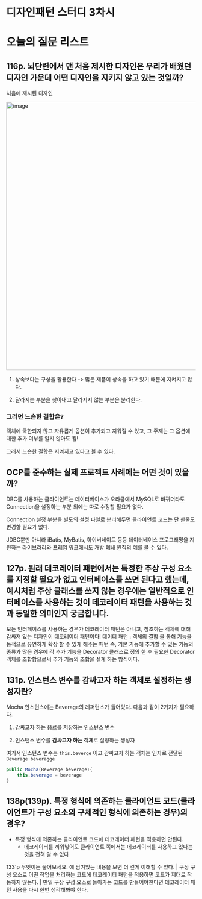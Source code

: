 # 디자인패턴 스터디 3차시

# 오늘의 질문 리스트
## 116p. 뇌단련에서 맨 처음 제시한 디자인은 우리가 배웠던 디자인 가운데 어떤 디자인을 지키지 않고 있는 것일까?
처음에 제시된 디자인

<img width="712" alt="image" src="https://user-images.githubusercontent.com/79795051/235409595-137cbba2-3aeb-4add-be32-a5d758aeca36.png">

1. 상속보다는 구성을 활용한다 -> 많은 제품이 상속을 하고 있기 때문에 지켜지고 않다.

2. 달라지는 부분을 찾아내고 달라지지 않는 부분은 분리한다.

### 그러면 느슨한 결합은? 
객체에 국한되지 않고 자유롭게 옵션이 추가되고 지워질 수 있고, 그 주제는 그 옵션에 대한 추가 여부를 알지 않아도 됨! 

그래서 느슨한 결합은 지켜지고 있다고 볼 수 있다.

## OCP를 준수하는 실제 프로젝트 사례에는 어떤 것이 있을까?
DBC를 사용하는 클라이언트는 데이터베이스가 오라클에서 MySQL로 바뀌더라도 Connection을 설정하는 부분 외에는 따로 수정할 필요가 없다. 

Connection 설정 부분을 별도의 설정 파일로 분리해두면 클라이언트 코드는 단 한줄도 변경할 필요가 없다. 

JDBC뿐만 아니라 iBatis, MyBatis, 하이버네이트 등등 데이터베이스 프로그래밍을 지원하는 라이브러리와 프레임 워크에서도 개방 폐쇄 원칙의 예를 볼 수 있다.
## 127p. 원래 데코레이터 패턴에서는 특정한 추상 구성 요소를 지정할 필요가 없고 인터페이스를 쓰면 된다고 했는데, 예시처럼 추상 클래스를 쓰지 않는 경우에는 일반적으로 인터페이스를 사용하는 것이 데코레이터 패턴을 사용하는 것과 동일한 의미인지 궁금합니다.

모든 인터페이스를 사용하는 경우가 데코레이터 패턴은 아니고, 참조하는 객체에 대해 감싸져 있는 디자인이 데코레이더 패턴이다!
데이터 패턴 : 객체의 결합 을 통해 기능을 동적으로 유연하게 확장 할 수 있게 해주는 패턴
즉, 기본 기능에 추가할 수 있는 기능의 종류가 많은 경우에 각 추가 기능을 Decorator 클래스로 정의 한 후 필요한 Decorator 객체를 조합함으로써 추가 기능의 조합을 설계 하는 방식이다.

## 131p. 인스턴스 변수를 감싸고자 하는 객체로 설정하는 생성자란?
Mocha 인스턴스에는 Beverage의 레퍼런스가 들어있다. 다음과 같이 2가지가 필요하다.
1) 감싸고자 하는 음료를 저장하는 인스턴스 변수

2) 인스턴스 변수를 **감싸고자 하는 객체**로 설정하는 생성자

여기서 인스턴스 변수는 `this.beverge` 이고 감싸고자 하는 객체는 인자로 전달된 `Beverage beveragge`

```java
public Mocha(Beverage beverage){
	this.beverage = beverage
}
```
## 138p(139p). 특정 형식에 의존하는 클라이언트 코드(클라이언트가 구성 요소의 구체적인 형식에 의존하는 경우)의 경우?
- 특정 형식에 의존하는 클라이언트 코드에 데코레이터 패턴을 적용하면 안된다.
  - 데코레이터를 끼워넣어도 클라이언트 쪽에서는 데코레이터를 사용하고 있다는 것을 전혀 알 수 없다

133'p 무엇이든 물어보세요. 에 담겨있는 내용을 보면 더 깊게 이해할 수 있다.
| 구상 구성 요소로 어떤 작업을 처리하는 코드에 데코레이터 패턴을 적용하면 코드가 제대로 작동하지 않는다. 
| 만일 구상 구성 요소로 돌아가는 코드를 만들어야한다면 데코레이터 패턴 사용을 다시 한번 생각해봐야 한다.
